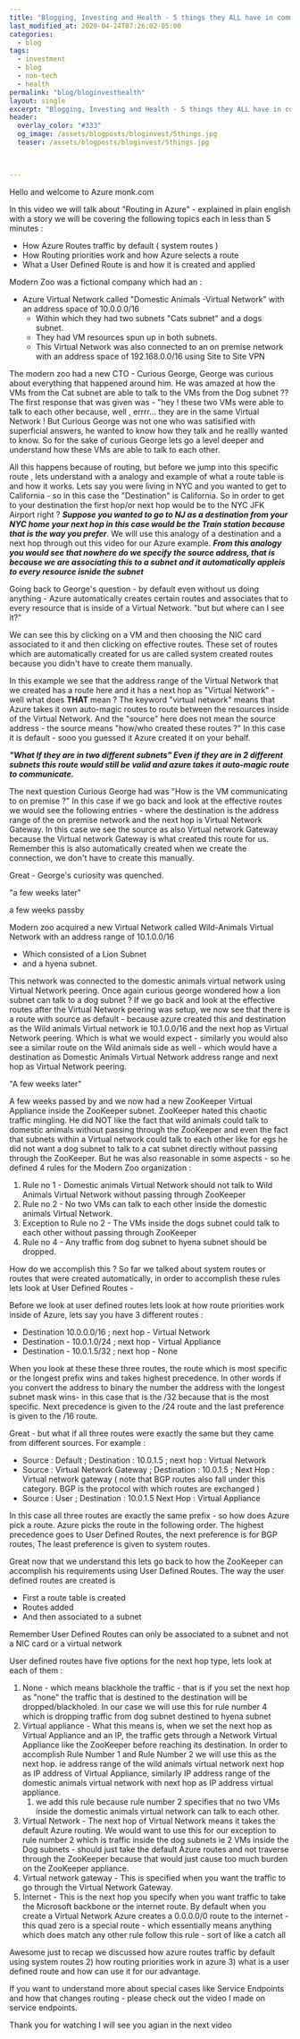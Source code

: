 ```yaml
---
title: "Blogging, Investing and Health - 5 things they ALL have in common"
last_modified_at: 2020-04-24T07:26:02-05:00
categories:
  - blog
tags:
  - investment
  - blog
  - non-tech
  - health
permalink: "blog/bloginvesthealth"
layout: single
excerpt: "Blogging, Investing and Health - 5 things they ALL have in common"
header:
  overlay_color: "#333"
  og_image: /assets/blogposts/bloginvest/5things.jpg
  teaser: /assets/blogposts/bloginvest/5things.jpg
  


---
```




Hello and welcome to Azure monk.com

In this video we will talk about "Routing in Azure" - explained in plain english with a story we will be covering the following topics each in less than 5 minutes  : 

- How Azure Routes traffic by default ( system routes )
- How Routing priorities work and how Azure selects a route 
- What a User Defined Route is and how it is created and applied

Modern Zoo was a fictional company which had an :

- Azure Virtual Network called "Domestic Animals -Virtual Network" with an address space of 10.0.0.0/16
  - Within which they had two subnets "Cats subnet" and a dogs subnet. 
  - They had VM resources spun up in both subnets.
  - This Virtual Network was also connected to an on premise network with an address space of 192.168.0.0/16 using Site to Site VPN

The modern zoo had a new CTO - Curious George, George was curious about everything that happened around him. He was amazed at how the VMs from the Cat subnet are able to talk to the VMs from the Dog subnet ?? The first response that was given was -  "hey ! these two VMs were able to talk to each other because, well , errrr... they are in the same Virtual Network ! But Curious George was not one who was satisified with superficial answers, he wanted to know how they talk and he reallly wanted to know. So for the sake of curious George lets go a level deeper and understand how these VMs are able to talk to each other. 

 

All this happens because of routing, but before we jump into this specific route , lets understand with a  analogy and example of what a route table is and how it works. Lets say you were living in NYC and you wanted to get to California - so in this case the "Destination" is California. So in order to get to your destination the first hop/or next hop would be to the NYC JFK Airport right ? ***Suppose you wanted to go to NJ as a destination from your NYC home your next hop in this case would be the Train station because that is the way you prefer***. We will use this analogy of a destination and a next hop through out this video for our Azure example. ***From this analogy you would see that nowhere do we specify the source address, that is because we are associating this to a subnet and it automatically appleis to every resource isnide the subnet*** 

 

Going back to George's question - by default even without us doing anything - Azure automatically creates certain routes and associates that to every resource that is inside of a Virtual Network. <insert image> "but but where can I see it?" 



We can see this by clicking on a VM and then choosing the NIC card associated to it and then clicking on effective routes. These set of routes which are automatically created for us are called system created routes because you didn't have to create them manually. 



In this example we see that the address range of the Virtual Network that we created has a route here and it has a next hop as "Virtual Network" - well what does **THAT** mean ? The keyword "virtual network" means that Azure takes it own auto-magic routes to route between the resources inside of the Virtual Network. And the "source" here does not mean the source address - the source means "how/who created these routes ?" In this case it is default - sooo you guessed it Azure created it on your behalf. 

 ***"What If they are in two different subnets" Even if they are in 2 different subnets this route would still be valid and azure takes it auto-magic route to communicate.***

The next question Curious George had was "How is the VM communicating to on premise ?" In this case if we go back and look at the effective routes we would see the following entries - where the destination is the address range of the on premise network and the next hop is Virtual Network Gateway. In this case we see the source as also Virtual network Gateway because the Virtual network Gateway is what created this route for us. Remember this is also automatically created when we create the connection, we don't have to create this manually.

 

Great - George's curiosity was quenched.

 

"a few weeks later" 

 a few weeks passby 

Modern zoo acquired a new Virtual Network called Wild-Animals Virtual Network with an address range of 10.1.0.0/16

- Which consisted of a Lion Subnet 
- and a hyena subnet. 

 

This network was connected to the domestic animals virtual network using Virtual Network peering. Once again curious george wondered how a lion subnet can talk to a dog subnet ? If we go back and look at the effective routes after the Virtual Network peering was setup, we now see that there is a route with source as default - because azure created this and destination as the Wild animals Virtual network ie 10.1.0.0/16 and the next hop as Virtual Network peering. Which is what we would expect - similarly you would also see a similar route on the Wild animals side as well  - which would have a destination as Domestic Animals Virtual Network address range and next hop as Virtual Network peering. 

 

"A few weeks later"

 

A few weeks passed by and we now had a new ZooKeeper Virtual Appliance inside the ZooKeeper subnet. ZooKeeper hated this chaotic traffic mingling. He did NOT like the fact that wild animals could talk to domestic animals without passing through the ZooKeeper and even the fact that subnets within a Virtual network could talk to each other like for egs he did not want a dog subnet to talk to a cat subnet directly without passing through the ZooKeeper.  But he was also reasonable in some aspects - so he defined 4 rules for the Modern Zoo organization : 



1. Rule no 1 -  Domestic animals Virtual Network should not talk to Wild Animals Virtual Network without passing through ZooKeeper
2. Rule no 2 - No two VMs can talk to each other inside the domestic animals Virtual Network. 
3. Exception to Rule no 2  - The VMs inside the dogs subnet could talk to each other without passing through ZooKeeper
4. Rule no 4 - Any traffic from dog subnet to hyena subnet should be dropped. 

 

How do we accomplish this ? So far we talked about system routes or routes that were created automatically, in order to accomplish these rules lets look at User Defined Routes - 



Before we look at user defined routes lets look at how route priorities work inside of Azure, lets say you have 3 different routes : 



- Destination 10.0.0.0/16 ; next hop  - Virtual Network 
- Destination - 10.0.1.0/24 ; next hop - Virtual Appliance 
- Destination - 10.0.1.5/32 ; next hop - None 

When you look at these these three routes, the route which is most specific or the longest prefix wins and takes highest precedence. In other words if you convert the address to binary the number the address with the longest subnet mask wins- in this case that is the /32 because that is the most specific. Next precedence is given to the /24 route and the last preference is given to the /16 route. 

Great - but what if all three routes were exactly the same but they came from different sources. For example : 

- Source : Default ; Destination : 10.0.1.5 ; next hop : Virtual Network 
- Source : Virtual Network Gateway ; Destination : 10.0.1.5 ; Next Hop : Virtual network gateway ( note that BGP routes also fall under this category. BGP is the protocol with which routes are exchanged )
- Source : User ; Destination : 10.0.1.5 Next Hop : Virtual Appliance 

In this case all three routes are exactly the same prefix - so how does Azure pick a route. Azure picks the route in the following order. The highest precedence goes to User Defined Routes, the next preference is for BGP routes, The least preference is given to system routes. 



Great now that we understand this lets go back to how the ZooKeeper can accomplish his requirements using User Defined Routes. The way the user defined routes are created is 

- First a route table is created
- Routes added 
- And then associated to a subnet

Remember User Defined Routes can only be associated to a subnet and not a NIC card or a virtual network 

 

User defined routes have five options for the next hop type, lets look at each of them : 

 

1. None - which means blackhole the traffic -  that is if you set the next hop as "none" the traffic that is destined to the destination will be dropped/blackholed. In our case we will use this for rule number 4 which is dropping traffic from dog subnet destined to hyena subnet 
2. Virtual appliance - What this means is, when we set the next hop as Virtual Appliance and an IP, the traffic gets through a Network Virtual Appliance like the ZooKeeper before reaching its destination. In order to accomplish Rule Number 1 and Rule Number 2 we will use this as the next hop. ie address range of the wild animals virtual network next hop as IP address of Virtual Appliance, similarly IP address range of the domestic animals virtual network with next hop as IP address virtual appliance. 
   1. we add this rule because rule number 2 specifies that no two VMs inside the domestic animals virtual network can talk to each other. 
3. Virtual Network  - The next hop of Virtual Network means it takes the default Azure routing. We would want to use this for our exception to rule number 2 which is traffic inside the dog subnets ie 2 VMs inside the Dog subnets - should just take the default Azure routes and not traverse through the ZooKeeper because that would just cause too much burden on the ZooKeeper appliance. 
4. Virtual network gateway - This is specified when you want the traffic to go through the Virtual Network Gateway.
5. Internet - This is the next hop you specify when you want traffic to take the Microsoft backbone or the internet route. By default when you create a Virtual Network Azure creates a 0.0.0.0/0 route to the internet - this quad zero is a special route - which essentially means anything which does match any other rule follow this rule - sort of like a catch all

Awesome just to recap we discussed how azure routes traffic by default using system routes 2) how routing priorities work in azure 3) what is a user defined route and how can use it for our advantage. 

If you want to understand more about special cases like Service Endpoints and how that changes routing - please check out the video I made on service endpoints. 



Thank you for watching I will see you agian in the next video 
